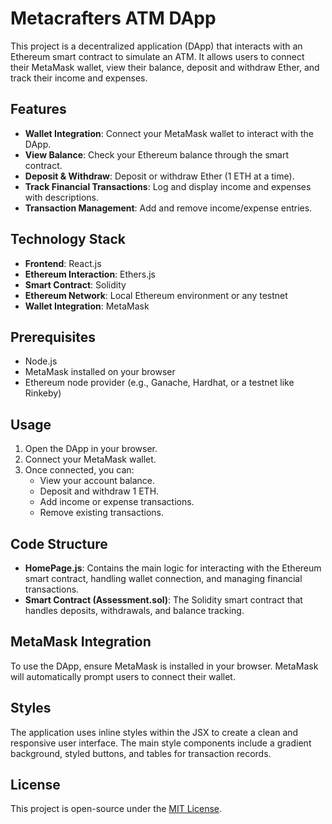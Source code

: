 # Metacrafters ATM DApp

This project is a decentralized application (DApp) that interacts with an Ethereum smart contract to simulate an ATM. It allows users to connect their MetaMask wallet, view their balance, deposit and withdraw Ether, and track their income and expenses.

## Features

- **Wallet Integration**: Connect your MetaMask wallet to interact with the DApp.
- **View Balance**: Check your Ethereum balance through the smart contract.
- **Deposit & Withdraw**: Deposit or withdraw Ether (1 ETH at a time).
- **Track Financial Transactions**: Log and display income and expenses with descriptions.
- **Transaction Management**: Add and remove income/expense entries.

## Technology Stack

- **Frontend**: React.js
- **Ethereum Interaction**: Ethers.js
- **Smart Contract**: Solidity
- **Ethereum Network**: Local Ethereum environment or any testnet
- **Wallet Integration**: MetaMask

## Prerequisites

- Node.js
- MetaMask installed on your browser
- Ethereum node provider (e.g., Ganache, Hardhat, or a testnet like Rinkeby)

## Usage

1. Open the DApp in your browser.
2. Connect your MetaMask wallet.
3. Once connected, you can:
   - View your account balance.
   - Deposit and withdraw 1 ETH.
   - Add income or expense transactions.
   - Remove existing transactions.

## Code Structure

- **HomePage.js**: Contains the main logic for interacting with the Ethereum smart contract, handling wallet connection, and managing financial transactions.
- **Smart Contract (Assessment.sol)**: The Solidity smart contract that handles deposits, withdrawals, and balance tracking.

## MetaMask Integration

To use the DApp, ensure MetaMask is installed in your browser. MetaMask will automatically prompt users to connect their wallet.

## Styles

The application uses inline styles within the JSX to create a clean and responsive user interface. The main style components include a gradient background, styled buttons, and tables for transaction records.

## License

This project is open-source under the [MIT License](LICENSE).

